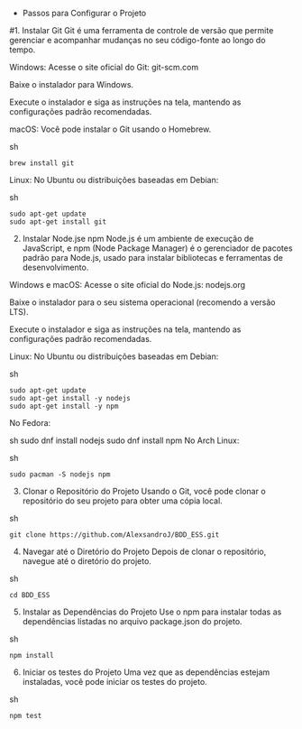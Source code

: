* Passos para Configurar o Projeto

#1. Instalar Git
Git é uma ferramenta de controle de versão que permite gerenciar e acompanhar mudanças no seu código-fonte ao longo do tempo.

Windows:
Acesse o site oficial do Git: git-scm.com

Baixe o instalador para Windows.

Execute o instalador e siga as instruções na tela, mantendo as configurações padrão recomendadas.

macOS:
Você pode instalar o Git usando o Homebrew.

sh
```
brew install git
```
Linux:
No Ubuntu ou distribuições baseadas em Debian:

sh
```
sudo apt-get update
sudo apt-get install git
```

2. Instalar Node.jse npm
Node.js é um ambiente de execução de JavaScript, e npm (Node Package Manager) é o gerenciador de pacotes padrão para Node.js, usado para instalar bibliotecas e ferramentas de desenvolvimento.

Windows e macOS:
Acesse o site oficial do Node.js: nodejs.org

Baixe o instalador para o seu sistema operacional (recomendo a versão LTS).

Execute o instalador e siga as instruções na tela, mantendo as configurações padrão recomendadas.

Linux:
No Ubuntu ou distribuições baseadas em Debian:

sh
```
sudo apt-get update
sudo apt-get install -y nodejs
sudo apt-get install -y npm
```
No Fedora:

sh
sudo dnf install nodejs
sudo dnf install npm
No Arch Linux:

sh
```
sudo pacman -S nodejs npm
```
3. Clonar o Repositório do Projeto
Usando o Git, você pode clonar o repositório do seu projeto para obter uma cópia local.

sh
```
git clone https://github.com/AlexsandroJ/BDD_ESS.git
```
4. Navegar até o Diretório do Projeto
Depois de clonar o repositório, navegue até o diretório do projeto.

sh
```
cd BDD_ESS
```
5. Instalar as Dependências do Projeto
Use o npm para instalar todas as dependências listadas no arquivo package.json do projeto.

sh
```
npm install
```
6. Iniciar os testes do Projeto
Uma vez que as dependências estejam instaladas, você pode iniciar os testes do projeto.

sh
```
npm test
```

 
